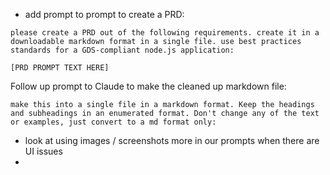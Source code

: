 - add prompt to prompt to create a PRD:
```
please create a PRD out of the following requirements. create it in a downloadable markdown format in a single file. use best practices standards for a GDS-compliant node.js application:

[PRD PROMPT TEXT HERE]
```

Follow up prompt to Claude to make the cleaned up markdown file:
```
make this into a single file in a markdown format. Keep the headings and subheadings in an enumerated format. Don't change any of the text or examples, just convert to a md format only:
```

- look at using images / screenshots more in our prompts when there are UI issues
- 